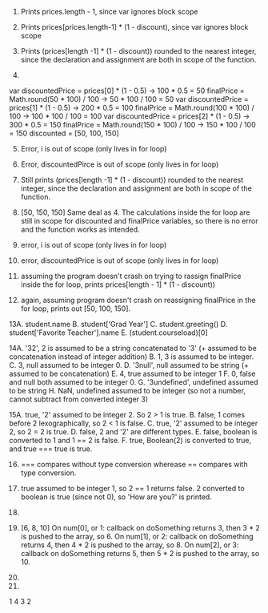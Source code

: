 1. Prints prices.length - 1, since var ignores block scope

2. Prints prices[prices.length-1] * (1 - discount), since var ignores block scope

3. Prints (prices[length -1] * (1 - discount)) rounded to the nearest integer, since the declaration and assignment are both in scope of the function. 

4.
var discountedPrice = prices[0] * (1 - 0.5) -> 100 * 0.5 = 50
finalPrice = Math.round(50 * 100) / 100 -> 50 * 100 / 100 = 50
var discountedPrice = prices[1] * (1 - 0.5) -> 200 * 0.5 = 100
finalPrice = Math.round(100 * 100) / 100 -> 100 * 100 / 100 = 100
var discountedPrice = prices[2] * (1 - 0.5) -> 300 * 0.5 = 150
finalPrice = Math.round(150 * 100) / 100 -> 150 * 100 / 100 = 150
discounted = [50, 100, 150]

5. Error, i is out of scope (only lives in for loop)

6. Error, discountedPirce is out of scope (only lives in for loop)

7. Still prints (prices[length -1] * (1 - discount)) rounded to the nearest integer, since the declaration and assignment are both in scope of the function. 

8. [50, 150, 150]
Same deal as 4. The calculations inside the for loop are still in scope for discounted and finalPrice variables, so there is no error and the function works as intended. 

9. error, i is out of scope (only lives in for loop)

10. error, discountedPrice is out of scope (only lives in for loop)

11. assuming the program doesn't crash on trying to rassign finalPrice inside the for loop, prints prices[length - 1] * (1 - discount))

12. again, assuming program doesn't crash on reassigning finalPrice in the for loop, prints out [50, 100, 150]. 

13A. student.name
B. student['Grad Year']
C. student.greeting()
D. student['Favorite Teacher'].name
E. (student.courseload)[0]

14A. '32', 2 is assumed to be a string concatenated to '3' (+ assumed to be concatenation instead of integer addition)
B. 1, 3 is assumed to be integer. 
C. 3, null assumed to be integer 0. 
D. '3null', null assumed to be string (+ assumed to be concatenation)
E. 4, true assumed to be integer 1
F. 0, false and null both assumed to be integer 0. 
G. '3undefined', undefined assumed to be string
H. NaN, undefined assumed to be integer (so not a number, cannot subtract from converted integer 3)

15A. true, '2' assumed to be integer 2. So 2 > 1 is true. 
B. false, 1 comes before 2 lexographically, so 2 < 1 is false. 
C. true, '2' assumed to be integer 2, so 2 = 2 is true. 
D. false, 2 and '2' are different types. 
E. false, boolean is converted to 1 and 1 == 2 is false. 
F. true, Boolean(2) is converted to true, and true === true is true. 

16. === compares without type conversion wherease == compares with type conversion. 

17. true assumed to be integer 1, so 2 == 1 returns false. 2 converted to boolean is true (since not 0), so 'How are you?' is printed. 

18. 

19. [6, 8, 10]
On num[0], or 1: callback on doSomething returns 3, then 3 * 2 is pushed to the array, so 6.
On num[1], or 2: callback on doSomething returns 4, then 4 * 2 is pushed to the array, so 8.
On num[2], or 3: callback on doSomething returns 5, then 5 * 2 is pushed to the array, so 10. 

20.

21. 
1
4
3
2
